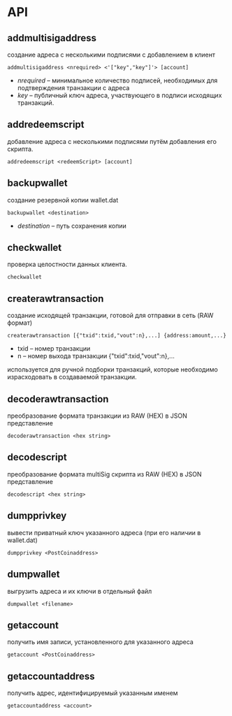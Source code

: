 # API

## addmultisigaddress

создание адреса с несколькими подписями с добавлением в клиент

`addmultisigaddress <nrequired> <'["key","key"]'> [account]`

- *nrequired* – минимальное количество подписей, необходимых для подтверждения транзакции с адреса 
- *key* – публичный ключ адреса, участвующего в подписи исходящих транзакций.

## addredeemscript 

добавление адреса с несколькими подписями путём добавления его скрипта.

`addredeemscript <redeemScript> [account]`

## backupwallet  

создание резервной копии wallet.dat 

`backupwallet <destination>`

- *destination* – путь сохранения копии

## checkwallet  

проверка целостности данных клиента. 

`checkwallet`

## createrawtransaction  

создание исходящей транзакции, готовой для отправки в сеть (RAW формат) 

`createrawtransaction [{"txid":txid,"vout":n},...] {address:amount,...}`

- txid – номер транзакции 
- n – номер выхода транзакции {"txid":txid,"vout":n},... 

используется для ручной подборки транзакций, которые необходимо израсходовать в создаваемой транзакции.

## decoderawtransaction 

преобразование формата транзакции из RAW (HEX) в JSON представление

`decoderawtransaction <hex string>`

## decodescript 

преобразование формата multiSig скрипта из RAW (HEX) в JSON представление

`decodescript <hex string>`

## dumpprivkey  

вывести приватный ключ указанного адреса (при его наличии в wallet.dat)

`dumpprivkey <PostCoinaddress>`

## dumpwallet   

выгрузить адреса и их ключи в отдельный файл

`dumpwallet <filename>`

## getaccount    

получить имя записи, установленного для указанного адреса

`getaccount <PostCoinaddress>`

## getaccountaddress     

получить адрес, идентифицируемый указанным именем

`getaccountaddress <account>`


